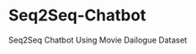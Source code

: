 # Seq2Seq-Chatbot
Seq2Seq Chatbot Using Movie Dailogue Dataset
<a href='https://www.google.com/url?sa=i&url=https%3A%2F%2Fwww.userlike.com%2Fen%2Fblog%2Fdo-i-need-a-chatbot&psig=AOvVaw2NN7sV5qPSv5zctcOQAYoN&ust=1646216592099000&source=images&cd=vfe&ved=0CAsQjRxqFwoTCPCMtOrYpPYCFQAAAAAdAAAAABAJ'>

